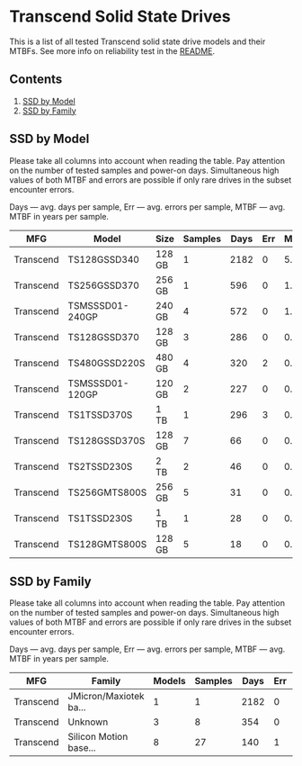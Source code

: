 Transcend Solid State Drives
============================

This is a list of all tested Transcend solid state drive models and their MTBFs. See
more info on reliability test in the [README](https://github.com/linuxhw/EnterpriseDrive).

Contents
--------

1. [ SSD by Model  ](#ssd-by-model)
2. [ SSD by Family ](#ssd-by-family)

SSD by Model
------------

Please take all columns into account when reading the table. Pay attention on the
number of tested samples and power-on days. Simultaneous high values of both MTBF
and errors are possible if only rare drives in the subset encounter errors.

Days — avg. days per sample,
Err  — avg. errors per sample,
MTBF — avg. MTBF in years per sample.

| MFG       | Model              | Size   | Samples | Days  | Err   | MTBF   |
|-----------|--------------------|--------|---------|-------|-------|--------|
| Transcend | TS128GSSD340       | 128 GB | 1       | 2182  | 0     | 5.98   |
| Transcend | TS256GSSD370       | 256 GB | 1       | 596   | 0     | 1.63   |
| Transcend | TSMSSSD01-240GP    | 240 GB | 4       | 572   | 0     | 1.57   |
| Transcend | TS128GSSD370       | 128 GB | 3       | 286   | 0     | 0.79   |
| Transcend | TS480GSSD220S      | 480 GB | 4       | 320   | 2     | 0.63   |
| Transcend | TSMSSSD01-120GP    | 120 GB | 2       | 227   | 0     | 0.62   |
| Transcend | TS1TSSD370S        | 1 TB   | 1       | 296   | 3     | 0.20   |
| Transcend | TS128GSSD370S      | 128 GB | 7       | 66    | 0     | 0.18   |
| Transcend | TS2TSSD230S        | 2 TB   | 2       | 46    | 0     | 0.13   |
| Transcend | TS256GMTS800S      | 256 GB | 5       | 31    | 0     | 0.09   |
| Transcend | TS1TSSD230S        | 1 TB   | 1       | 28    | 0     | 0.08   |
| Transcend | TS128GMTS800S      | 128 GB | 5       | 18    | 0     | 0.05   |

SSD by Family
-------------

Please take all columns into account when reading the table. Pay attention on the
number of tested samples and power-on days. Simultaneous high values of both MTBF
and errors are possible if only rare drives in the subset encounter errors.

Days — avg. days per sample,
Err  — avg. errors per sample,
MTBF — avg. MTBF in years per sample.

| MFG       | Family                 | Models | Samples | Days  | Err   | MTBF   |
|-----------|------------------------|--------|---------|-------|-------|--------|
| Transcend | JMicron/Maxiotek ba... | 1      | 1       | 2182  | 0     | 5.98   |
| Transcend | Unknown                | 3      | 8       | 354   | 0     | 0.97   |
| Transcend | Silicon Motion base... | 8      | 27      | 140   | 1     | 0.32   |
